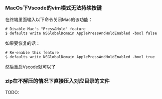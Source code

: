 ### MacOs下Vscode的vim模式无法持续按键
在终端里面输入以下命令关闭Mac的该功能：
```
# Disable Mac's "Press&Hold" feature
$ defaults write NSGlobalDomain ApplePressAndHoldEnabled -bool false
```
如果要恢复的话：
```
# Re-enable this feature
$ defaults write NSGlobalDomain ApplePressAndHoldEnabled -bool true
```
然后重启Vscode就可以了


### zip在不解压的情况下直接压入对应目录的文件
TODO:

